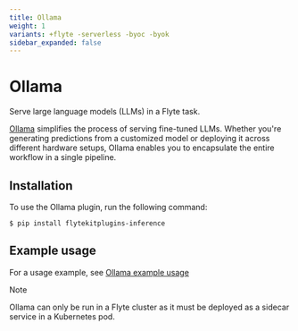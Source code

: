 ```yaml
---
title: Ollama
weight: 1
variants: +flyte -serverless -byoc -byok
sidebar_expanded: false
---
```


# Ollama

Serve large language models (LLMs) in a Flyte task.

[Ollama](https://ollama.com/) simplifies the process of serving fine-tuned LLMs.
Whether you're generating predictions from a customized model or deploying it across different hardware setups,
Ollama enables you to encapsulate the entire workflow in a single pipeline.

## Installation

To use the Ollama plugin, run the following command:

```shell
$ pip install flytekitplugins-inference
```

## Example usage

For a usage example, see [Ollama example usage](./serve-llm)

> [!NOTE]
> Ollama can only be run in a Flyte cluster as it must be deployed as a sidecar service in a Kubernetes pod.

